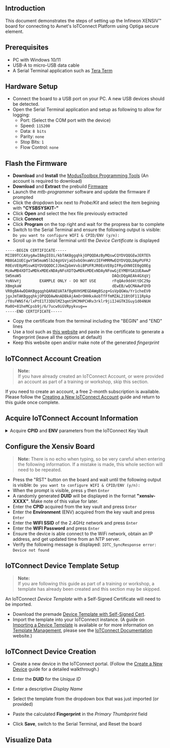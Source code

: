 ## Introduction

This document demonstrates the steps of setting up the Infineon XENSIV&trade; board
for connecting to Avnet's IoTConnect Platform using Optiga secure element.

## Prerequisites
* PC with Windows 10/11
* USB-A to micro-USB data cable
* A Serial Terminal application such as [Tera Term](https://ttssh2.osdn.jp/index.html.en)

## Hardware Setup

* Connect the board to a USB port on your PC.  A new USB devices should be detected.
* Open the Serial Terminal application and setup as following to allow for logging:
  * Port: (Select the COM port with the device)
  * Speed: `115200`
  * Data: `8 bits`
  * Parity: `none`
  * Stop Bits: `1`
  * Flow Control: `none` 

## Flash the Firmware

* **Download** and **Install** the [ModusToolbox Programming Tools](https://softwaretools.infineon.com/tools/com.ifx.tb.tool.modustoolboxprogtools) (An account is required to download)
* **Download** and **Extract** the prebuild [Firmware](https://saleshosted.z13.web.core.windows.net/sdk/infineon/iotc-xensiv-demo-101623.zip)
* Launch the *mtb-programmer* software and update the firmware if prompted
* Click the dropdown box next to *Probe/Kit* and select the item begining with **"CYSBSYSKIT-"**
* Click **Open** and select the hex file previously extracted
* Click **Connect**
* Click **Program** on the top right and wait for the propress bar to complete
* Switch to the Serial Terminal and ensure the following output is visible:  `Do you want to configure WIFI & CPID/ENV (y/n):`
* Scroll up in the Serial Terminal until the *Device Certificate* is displayed
```
-----BEGIN CERTIFICATE-----
MIIB9TCCAXygAwIBAgIEOi/kbTAKBggqhkjOPQQDAzByMQswCQYDVQQGEwJERTEh
MB8GA1UECgwYSW5maW5lb24gVGVjaG5vbG9naWVzIEFHMRMwEQYDVQQLDApPUFRJ
R0EoVE0pMSswKQYDVQQDDCJJbmZpbmVvbiBPUFRJR0EoVE0pIFRydXN0IE0gQ0Eg
MzAwMB4XDTIwMDkxMDExNDAyNFoXDTQwMDkxMDExNDAyNFowGjEYMBYGA1UEAwwP
SW5maW5                                        DAQcDQgAEAk4GXqVj
YoNVwYj        EXAMPLE ONLY - DO NOT USE       rFqQAo9dd4ttDC29p
XBmgkaW                                        dEwEB/wQCMAAwFQYD
VR0gBA4wDDAKBggqghQARAEUATAfBgNVHSMEGDAWgBSzg+GsVpQGWa/Yr1cheEV0
jgxJmTAKBggqhkjOPQQDAwNnADBkAjAmOrOHHkxAobTfFfmMZAL21BtOF111Rpkp
/f0sFWNSf4/lxPtE1TJ3DUlMZ3qmtSMCMHPCHRv3rklr9jiIJ4GTKIGuy1d04NUH
Ma0O+81heMCpsb9j/6/7ucw9iGVRpykvug==
-----END CERTIFICATE-----
```
* Copy the certificate from the terminal including the "BEGIN" and "END" lines
* Use a tool such as [this website](https://www.samltool.com/fingerprint.php) and paste in the certificate to generate a fingerprint (leave all the options at default)
* Keep this website open and/or make note of the generated *fingerprint*

## IoTConnect Account Creation

> **Note:**  
> If you have already created an IoTConnect Account, or were provided an account as part of a training or workshop, skip this section.

If you need to create an account, a free 2-month subscription is available.  Please follow the [Creating a New IoTConnect Account](https://github.com/avnet-iotconnect/avnet-iotconnect.github.io/blob/main/documentation/iotconnect/subscription/subscription.md) guide and return to this guide once complete.

## Acquire IoTConnect Account Information

<details><summary>Acquire <b>CPID</b> and <b>ENV</b> parameters from the IoTConnect Key Vault</summary>
<img style="width:75%; height:auto" src="https://github.com/avnet-iotconnect/avnet-iotconnect.github.io/blob/bbdc9f363831ba607f40805244cbdfd08c887e78/assets/cpid_and_env.png"/>
</details>

## Configure the Xensiv Board

> **Note:**
> There is no echo when typing, so be very careful when entering the following information. If a mistake is made, this whole section will need to be repeated.

* Press the "RST" button on the board and wait until the following output is visible:  `Do you want to configure WIFI & CPID/ENV (y/n):`
* When the prompt is visible, press `y` then `Enter`
* A randomly generated **DUID** will be displayed in the format **"xensiv-XXXX"**.  Make note of this value for later.
* Enter the **CPID** acquired from the key vault and press `Enter`
* Enter the **Environment** (ENV) acquired from the key vault and press `Enter`
* Enter the **WIFI SSID** of the 2.4GHz network and press `Enter`
* Enter the **WIFI Password** and press `Enter`
* Ensure the device is able connect to the WiFi network, obtain an IP address, and get updated time from an NTP server.  
* Verify the following message is displayed: `IOTC_SyncResponse error: Device not found`

## IoTConnect Device Template Setup

> **Note:**  
> If you are following this guide as part of a training or workshop, a template has already been created and this section may be skipped.

An IoTConnect *Device Template* with a Self-Signed Certificate will need to be imported.
* Download the premade [Device Template with Self-Signed Cert]().
* Import the template into your IoTConnect instance. (A guide on [Importing a Device Template](https://github.com/avnet-iotconnect/avnet-iotconnect.github.io/blob/main/documentation/iotconnect/import_device_template.md) is available or for more information on [Template Management](https://docs.iotconnect.io/iotconnect/user-manuals/devices/template-management/), please see the [IoTConnect Documentation](https://iotconnect.io) website.)

## IoTConnect Device Creation

* Create a new device in the IoTConnect portal. (Follow the [Create a New Device](https://github.com/avnet-iotconnect/avnet-iotconnect.github.io/blob/main/documentation/iotconnect/create_new_device.md) guide for a detailed walkthrough.)
* Enter the **DUID** for the <var>Unique ID</var>
* Enter a descriptive <var>Display Name</var>
* Select the template from the dropdown box that was just imported (or provided)
* Paste the calculated **Fingerprint** in the *Primary Thumbprint* field

* Click **Save**, switch to the Serial Terminal, and Reset the board

## Visualize Data ##
